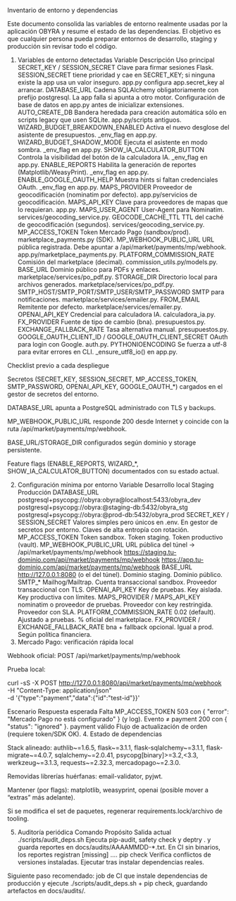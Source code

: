Inventario de entorno y dependencias

Este documento consolida las variables de entorno realmente usadas por la aplicación OBYRA y resume el estado de las dependencias. El objetivo es que cualquier persona pueda preparar entornos de desarrollo, staging y producción sin revisar todo el código.

1. Variables de entorno detectadas
Variable	Descripción	Uso principal
SECRET_KEY / SESSION_SECRET	Clave para firmar sesiones Flask. SESSION_SECRET tiene prioridad y cae en SECRET_KEY; si ninguna existe la app usa un valor inseguro.	app.py configura app.secret_key al arrancar.
DATABASE_URL	Cadena SQLAlchemy obligatoriamente con prefijo postgresql. La app falla si apunta a otro motor.	Configuración de base de datos en app.py antes de inicializar extensiones.
AUTO_CREATE_DB	Bandera heredada para creación automática sólo en scripts legacy que usen SQLite.	app.py/scripts antiguos.
WIZARD_BUDGET_BREAKDOWN_ENABLED	Activa el nuevo desglose del asistente de presupuestos.	_env_flag en app.py.
WIZARD_BUDGET_SHADOW_MODE	Ejecuta el asistente en modo sombra.	_env_flag en app.py.
SHOW_IA_CALCULATOR_BUTTON	Controla la visibilidad del botón de la calculadora IA.	_env_flag en app.py.
ENABLE_REPORTS	Habilita la generación de reportes (Matplotlib/WeasyPrint).	_env_flag en app.py.
ENABLE_GOOGLE_OAUTH_HELP	Muestra hints si faltan credenciales OAuth.	_env_flag en app.py.
MAPS_PROVIDER	Proveedor de geocodificación (nominatim por defecto).	app.py/servicios de geocodificación.
MAPS_API_KEY	Clave para proveedores de mapas que lo requieran.	app.py.
MAPS_USER_AGENT	User-Agent para Nominatim.	services/geocoding_service.py.
GEOCODE_CACHE_TTL	TTL del caché de geocodificación (segundos).	services/geocoding_service.py.
MP_ACCESS_TOKEN	Token Mercado Pago (sandbox/prod).	marketplace_payments.py (SDK).
MP_WEBHOOK_PUBLIC_URL	URL pública registrada. Debe apuntar a /api/market/payments/mp/webhook.	app.py/marketplace_payments.py.
PLATFORM_COMMISSION_RATE	Comisión del marketplace (decimal).	commission_utils.py/models.py.
BASE_URL	Dominio público para PDFs y enlaces.	marketplace/services/po_pdf.py.
STORAGE_DIR	Directorio local para archivos generados.	marketplace/services/po_pdf.py.
SMTP_HOST/SMTP_PORT/SMTP_USER/SMTP_PASSWORD	SMTP para notificaciones.	marketplace/services/emailer.py.
FROM_EMAIL	Remitente por defecto.	marketplace/services/emailer.py.
OPENAI_API_KEY	Credencial para calculadora IA.	calculadora_ia.py.
FX_PROVIDER	Fuente de tipo de cambio (bna).	presupuestos.py.
EXCHANGE_FALLBACK_RATE	Tasa alternativa manual.	presupuestos.py.
GOOGLE_OAUTH_CLIENT_ID / GOOGLE_OAUTH_CLIENT_SECRET	OAuth para login con Google.	auth.py.
PYTHONIOENCODING	Se fuerza a utf-8 para evitar errores en CLI.	_ensure_utf8_io() en app.py.

Checklist previo a cada despliegue

Secretos (SECRET_KEY, SESSION_SECRET, MP_ACCESS_TOKEN, SMTP_PASSWORD, OPENAI_API_KEY, GOOGLE_OAUTH_*) cargados en el gestor de secretos del entorno.

DATABASE_URL apunta a PostgreSQL administrado con TLS y backups.

MP_WEBHOOK_PUBLIC_URL responde 200 desde Internet y coincide con la ruta /api/market/payments/mp/webhook.

BASE_URL/STORAGE_DIR configurados según dominio y storage persistente.

Feature flags (ENABLE_REPORTS, WIZARD_*, SHOW_IA_CALCULATOR_BUTTON) documentados con su estado actual.

2. Configuración mínima por entorno
Variable	Desarrollo local	Staging	Producción
DATABASE_URL	postgresql+psycopg://obyra:obyra@localhost:5433/obyra_dev	postgresql+psycopg://obyra:<password>@staging-db:5432/obyra_stg	postgresql+psycopg://obyra:<password>@prod-db:5432/obyra_prod
SECRET_KEY / SESSION_SECRET	Valores simples pero únicos en .env.	En gestor de secretos por entorno.	Claves de alta entropía con rotación.
MP_ACCESS_TOKEN	Token sandbox.	Token staging.	Token productivo (vault).
MP_WEBHOOK_PUBLIC_URL	URL pública del túnel → /api/market/payments/mp/webhook	https://staging.tu-dominio.com/api/market/payments/mp/webhook	https://app.tu-dominio.com/api/market/payments/mp/webhook
BASE_URL	http://127.0.0.1:8080 (o el del túnel).	Dominio staging.	Dominio público.
SMTP_*	Mailhog/Mailtrap.	Cuenta transaccional sandbox.	Proveedor transaccional con TLS.
OPENAI_API_KEY	Key de pruebas.	Key aislada.	Key productiva con límites.
MAPS_PROVIDER / MAPS_API_KEY	nominatim o proveedor de pruebas.	Proveedor con key restringida.	Proveedor con SLA.
PLATFORM_COMMISSION_RATE	0.02 (default).	Ajustado a pruebas.	% oficial del marketplace.
FX_PROVIDER / EXCHANGE_FALLBACK_RATE	bna + fallback opcional.	Igual a prod.	Según política financiera.
3. Mercado Pago: verificación rápida local

Webhook oficial: POST /api/market/payments/mp/webhook

Prueba local:

curl -sS -X POST http://127.0.0.1:8080/api/market/payments/mp/webhook \
  -H "Content-Type: application/json" \
  -d '{"type":"payment","data":{"id":"test-id"}}'

Escenario	Respuesta esperada
Falta MP_ACCESS_TOKEN	503 con { "error": "Mercado Pago no está configurado" } (y log).
Evento ≠ payment	200 con { "status": "ignored" }.
payment válido	Flujo de actualización de orden (requiere token/SDK OK).
4. Estado de dependencias

Stack alineado: authlib~=1.6.5, flask~=3.1.1, flask-sqlalchemy~=3.1.1, flask-migrate~=4.0.7, sqlalchemy~=2.0.41, psycopg[binary]>=3.2,<3.3, werkzeug~=3.1.3, requests~=2.32.3, mercadopago~=2.3.0.

Removidas librerías huérfanas: email-validator, pyjwt.

Mantener (por flags): matplotlib, weasyprint, openai (posible mover a “extras” más adelante).

Si se modifica el set de paquetes, regenerar requirements.lock/archivo de tooling.

5. Auditoría periódica
Comando	Propósito	Salida actual
./scripts/audit_deps.sh	Ejecuta pip-audit, safety check y deptry . y guarda reportes en docs/audits/AAAAMMDD-*.txt.	En CI sin binarios, los reportes registran [missing] ….
pip check	Verifica conflictos de versiones instaladas.	Ejecutar tras instalar dependencias reales.

Siguiente paso recomendado: job de CI que instale dependencias de producción y ejecute ./scripts/audit_deps.sh + pip check, guardando artefactos en docs/audits/.